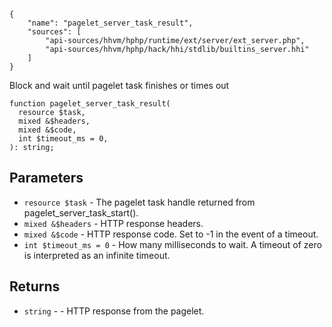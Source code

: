 ``` yamlmeta
{
    "name": "pagelet_server_task_result",
    "sources": [
        "api-sources/hhvm/hphp/runtime/ext/server/ext_server.php",
        "api-sources/hhvm/hphp/hack/hhi/stdlib/builtins_server.hhi"
    ]
}
```




Block and wait until pagelet task finishes or times out




``` Hack
function pagelet_server_task_result(
  resource $task,
  mixed &$headers,
  mixed &$code,
  int $timeout_ms = 0,
): string;
```




## Parameters




+ ` resource $task ` - The pagelet task handle returned from
  pagelet_server_task_start().
+ ` mixed &$headers ` - HTTP response headers.
+ ` mixed &$code ` - HTTP response code. Set to -1 in the event of a
  timeout.
+ ` int $timeout_ms = 0 ` - How many milliseconds to wait. A timeout of zero
  is interpreted as an infinite timeout.




## Returns




* ` string ` - - HTTP response from the pagelet.
<!-- HHAPIDOC -->
